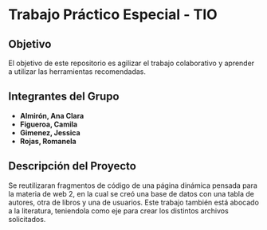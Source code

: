 # Trabajo Práctico Especial - TIO

## Objetivo
El objetivo de este repositorio es agilizar el trabajo colaborativo y aprender a utilizar las herramientas recomendadas.

## Integrantes del Grupo
- **Almirón, Ana Clara**
- **Figueroa, Camila**
- **Gimenez, Jessica**
- **Rojas, Romanela**

## Descripción del Proyecto
Se reutilizaran fragmentos de código de una página dinámica pensada para la materia de web 2, en la cual se creó una base de datos con una tabla de autores, otra de libros y una de usuarios.
Este trabajo también está abocado a la literatura, teniendola como eje para crear los distintos archivos solicitados.
